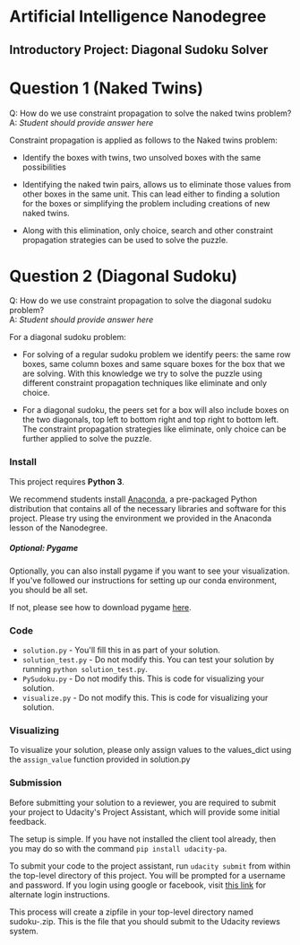 # Artificial Intelligence Nanodegree
## Introductory Project: Diagonal Sudoku Solver

# Question 1 (Naked Twins)
Q: How do we use constraint propagation to solve the naked twins problem?  
A: *Student should provide answer here*

Constraint propagation is applied as follows to the Naked twins problem:

- Identify the boxes with twins, two unsolved boxes with the same possibilities

- Identifying the naked twin pairs, allows us to eliminate those values from other boxes in the same unit. This can lead either to finding a solution for the boxes 
or simplifying the problem including creations of new naked twins.

- Along with this elimination, only choice, search and other constraint propagation strategies can be used to solve the puzzle.


# Question 2 (Diagonal Sudoku)
Q: How do we use constraint propagation to solve the diagonal sudoku problem?  
A: *Student should provide answer here*

For a diagonal sudoku problem:
- For solving of a regular sudoku problem we identify peers: the same row boxes, same column boxes and same square boxes for the box that we are solving. 
With this knowledge we try to solve the puzzle using different constraint propagation techniques like eliminate and only choice. 

- For a diagonal sudoku, the peers set for a box will also include boxes on the two diagonals, top left to bottom right and top right to bottom left. The constraint propagation strategies like eliminate, only choice can be further applied to solve the puzzle.




### Install

This project requires **Python 3**.

We recommend students install [Anaconda](https://www.continuum.io/downloads), a pre-packaged Python distribution that contains all of the necessary libraries and software for this project. 
Please try using the environment we provided in the Anaconda lesson of the Nanodegree.

##### Optional: Pygame

Optionally, you can also install pygame if you want to see your visualization. If you've followed our instructions for setting up our conda environment, you should be all set.

If not, please see how to download pygame [here](http://www.pygame.org/download.shtml).

### Code

* `solution.py` - You'll fill this in as part of your solution.
* `solution_test.py` - Do not modify this. You can test your solution by running `python solution_test.py`.
* `PySudoku.py` - Do not modify this. This is code for visualizing your solution.
* `visualize.py` - Do not modify this. This is code for visualizing your solution.

### Visualizing

To visualize your solution, please only assign values to the values_dict using the `assign_value` function provided in solution.py

### Submission
Before submitting your solution to a reviewer, you are required to submit your project to Udacity's Project Assistant, which will provide some initial feedback.  

The setup is simple.  If you have not installed the client tool already, then you may do so with the command `pip install udacity-pa`.  

To submit your code to the project assistant, run `udacity submit` from within the top-level directory of this project.  You will be prompted for a username and password.  If you login using google or facebook, visit [this link](https://project-assistant.udacity.com/auth_tokens/jwt_login) for alternate login instructions.

This process will create a zipfile in your top-level directory named sudoku-<id>.zip.  This is the file that you should submit to the Udacity reviews system.

